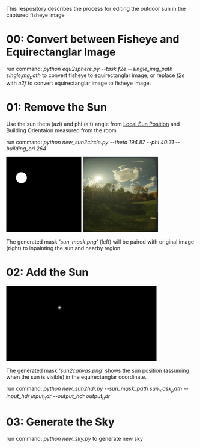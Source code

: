 This respository describes the process for editing the outdoor sun in the captured fisheye image


# 00: Convert between Fisheye and Equirectanglar Image

run command: *python equ2sphere.py --task f2e --single_img_path $single_img_path$* to convert fisheye to equirectanglar image, or replace *f2e* with *e2f* to convert equirectanglar image to fisheye image.


# 01: Remove the Sun 

Use the sun theta (azi) and phi (alt) angle from [Local Sun Position](https://www.suncalc.org/#/27.6936,-97.5195,3/2024.01.23/16:05/1/3) and Building Orientaion measured from the room. 

run command: *python new_sun2circle.py --theta 194.87 --phi 40.31 --building_ori 264*

<img src="sun_mask.png" width="200" height="200"/> <img src="IMG_0067.JPG" width="200" height="200"/>

The generated mask *'sun_mask.png'* (left) will be paired with original image (right) to inpainting the sun and nearby region.


# 02: Add the Sun 

<img src="sun2canvas.png" width="400" height="200"/>

The generated mask *'sun2canvas.png'* shows the sun position (assuming when the sun is visible) in the equirectanglar coordinate. 

run command: *python new_sun2hdr.py --sun_mask_path $sun_mask_path$ --input_hdr $input_hdr$ --output_hdr $output_hdr$*


# 03: Generate the Sky

run command: *python new_sky.py* to generate new sky












